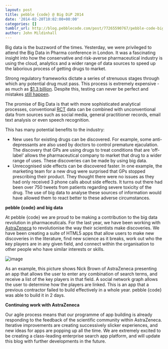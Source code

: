 ```yaml
---
layout: post
title: pebble {code} @ Big DiP 2014
date: '2014-02-20T10:02:00+00:00'
categories: []
tumblr_url: http://blog.pebblecode.com/post/77265590767/pebble-code-big-dip-2014
author: John Mildinhall
---
```

<p>Big data is the buzzword of the times. Yesterday, we were privileged to attend the Big Data in Pharma conference in London. It was a fascinating insight into how the conservative and risk-averse pharmaceutical industry is using the cloud, analytics and a wider range of data sources to speed up the laborious process of getting drugs to market.<!-- more --><em><br/></em></p>
<p>Strong regulatory frameworks dictate a series of strenuous stages through which any potential drug must pass. This process is extremely expensive - as much as <a href="http://www.forbes.com/sites/matthewherper/2012/02/10/the-truly-staggering-cost-of-inventing-new-drugs/">$1.3 billion</a>. Despite this, testing can never be perfect and mistakes <a href="http://www.nbcnews.com/id/6192603/ns/health-arthritis/t/report-vioxx-linked-thousands-deaths/#.UwXMmEJ_v5Q">still happen</a>. </p>
<p>The promise of Big Data is that with more sophisticated analytical processes, conventional <a href="http://www.bmj.com/content/316/7126/201">RCT</a> data can be combined with unconventional data from sources such as social media, general practitioner records, email text analysis or even speech recognition.</p>
<p>This has many potential benefits to the industry: </p>
<ul><li>New uses for existing drugs can be discovered. For example, some anti-depressants are also used by doctors to control premature ejaculation. The discovery that GPs are using drugs to treat conditions that are &lsquo;off-label&rsquo; allows the pharmaceutical company to market that drug to a wider range of uses. These discoveries can be made by using big data.</li>
<li>Unrecognised side effects can be discovered faster. In one example, the marketing team for a new drug were surprised that GPs stopped prescribing their product. They thought there were no issues as they had only received 3 phone calls about side effects. It turns out there had been over 750 tweets from patients regarding severe toxicity of the drug. The use of big data to analyse these sources of information would have allowed them to react better to these adverse circumstances.</li>
</ul><p><strong>pebble {code} and big data</strong></p>
<p>At pebble {code} we are proud to be making a contribution to the big data revolution in pharmaceuticals. For the last year, we have been working with <a href="http://www.astrazeneca.com/">AstraZeneca</a> to revolutionise the way their scientists make discoveries. We have been creating a suite of HTML5 apps that allow users to make new discoveries in the literature, find new science as it breaks, work out who the key players are in any given field, and connect within the organisation to other people who have similar interests or skills.</p>
<p><img alt="image" src="https://31.media.tumblr.com/fb8786f8d5fd70c214e6833663d3119e/tumblr_inline_n1ah75i2iD1svon23.jpg"/></p>

<p>As an example, this picture shows Nick Brown of AstraZeneca presenting an app that allows the user to enter any combination of search terms, and receive a list of the key players in that field. A social network graph allows the user to determine how the players are linked. This is an app that a previous contractor failed to build effectively in a whole year. pebble {code} was able to build it in 2 days.</p>
<p><strong>Continuing work with AstraZeneca</strong></p>
<p>Our agile process means that our programme of app building is already responding to the feedback of the scientific community within AstraZeneca. Iterative improvements are creating successively slicker experiences, and new ideas for apps are popping up all the time. We are extremely excited to be creating a class-leading enterprise search app platform, and will update this blog with further developments in the future. </p>
